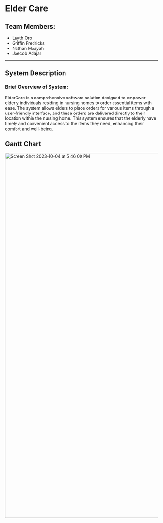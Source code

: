# Elder Care

## Team Members:
- Layth Oro
- Griffin Fredricks
- Nathan Maayah
- Jaecob Adajar

---

## System Description

### Brief Overview of System:
ElderCare is a comprehensive software solution designed to empower elderly individuals residing in nursing homes to order essential items with ease. The system allows elders to place orders for various items through a user-friendly interface, and these orders are delivered directly to their location within the nursing home. This system ensures that the elderly have timely and convenient access to the items they need, enhancing their comfort and well-being.

## Gantt Chart
<img width="1203" alt="Screen Shot 2023-10-04 at 5 46 00 PM" src="https://github.com/griffinfredricks/Software-Design-Specification/assets/67619675/ead27201-a4e0-49ad-a9b0-a40890f2594c">
